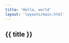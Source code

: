 ```yaml
---
title: 'Hello, world'
layout: 'layouts/main.html'
---
```


<article>
  <h1>{{ title }}</h1>
</article>

